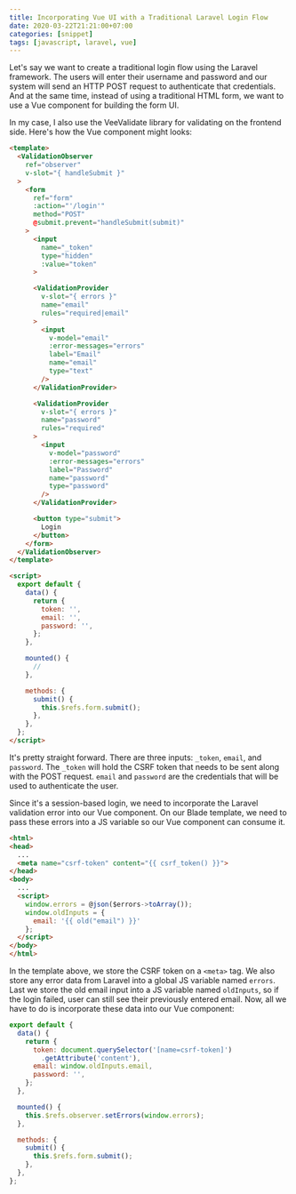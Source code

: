 ```yaml
---
title: Incorporating Vue UI with a Traditional Laravel Login Flow
date: 2020-03-22T21:21:00+07:00
categories: [snippet]
tags: [javascript, laravel, vue]
---
```

Let's say we want to create a traditional login flow using the Laravel framework. The users will enter their username and password and our system will send an HTTP POST request to authenticate that credentials. And at the same time, instead of using a traditional HTML form, we want to use a Vue component for building the form UI.

In my case, I also use the VeeValidate library for validating on the frontend side. Here's how the Vue component might looks:

```html
<template>
  <ValidationObserver
    ref="observer"
    v-slot="{ handleSubmit }"
  >
    <form
      ref="form"
      :action="'/login'"
      method="POST"
      @submit.prevent="handleSubmit(submit)"
    >
      <input
        name="_token"
        type="hidden"
        :value="token"
      >

      <ValidationProvider
        v-slot="{ errors }"
        name="email"
        rules="required|email"
      >
        <input
          v-model="email"
          :error-messages="errors"
          label="Email"
          name="email"
          type="text"
        />
      </ValidationProvider>

      <ValidationProvider
        v-slot="{ errors }"
        name="password"
        rules="required"
      >
        <input
          v-model="password"
          :error-messages="errors"
          label="Password"
          name="password"
          type="password"
        />
      </ValidationProvider>

      <button type="submit">
        Login
      </button>
    </form>
  </ValidationObserver>
</template>

<script>
  export default {
    data() {
      return {
        token: '',
        email: '',
        password: '',
      };
    },

    mounted() {
      //
    },

    methods: {
      submit() {
        this.$refs.form.submit();
      },
    },
  };
</script>
```

It's pretty straight forward. There are three inputs: `_token`, `email`, and `password`. The `_token` will hold the CSRF token that needs to be sent along with the POST request. `email` and `password` are the credentials that will be used to authenticate the user.

Since it's a session-based login, we need to incorporate the Laravel validation error into our Vue component. On our Blade template, we need to pass these errors into a JS variable so our Vue component can consume it.

```html
<html>
<head>
  ...
  <meta name="csrf-token" content="{{ csrf_token() }}">
</head>
<body>
  ...
  <script>
    window.errors = @json($errors->toArray());
    window.oldInputs = {
      email: '{{ old("email") }}'
    };
  </script>
</body>
</html>
```

In the template above, we store the CSRF token on a `<meta>` tag. We also store any error data from Laravel into a global JS variable named `errors`. Last we store the old email input into a JS variable named `oldInputs`, so if the login failed, user can still see their previously entered email. Now, all we have to do is incorporate these data into our Vue component:

```js
export default {
  data() {
    return {
      token: document.querySelector('[name=csrf-token]')
        .getAttribute('content'),
      email: window.oldInputs.email,
      password: '',
    };
  },

  mounted() {
    this.$refs.observer.setErrors(window.errors);
  },

  methods: {
    submit() {
      this.$refs.form.submit();
    },
  },
};
```
